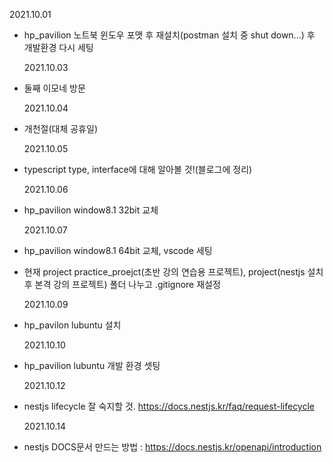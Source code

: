 2021.10.01

- hp_pavilion 노트북 윈도우 포맷 후 재설치(postman 설치 중 shut down...) 후 개발환경 다시 세팅

  2021.10.03

- 둘째 이모네 방문

  2021.10.04

- 개천절(대체 공휴일)

  2021.10.05

- typescript type, interface에 대해 알아볼 것!(블로그에 정리)

  2021.10.06

- hp_pavilion window8.1 32bit 교체

  2021.10.07

- hp_pavilion window8.1 64bit 교체, vscode 세팅
- 현재 project practice_proejct(초반 강의 연습용 프로젝트), project(nestjs 설치후 본격 강의 프로젝트) 폴더 나누고 .gitignore 재설정

  2021.10.09

- hp_pavilon lubuntu 설치

  2021.10.10

- hp_pavilion lubuntu 개발 환경 셋팅

  2021.10.12

- nestjs lifecycle 잘 숙지할 것. https://docs.nestjs.kr/faq/request-lifecycle

  2021.10.14

- nestjs DOCS문서 만드는 방법 : https://docs.nestjs.kr/openapi/introduction
